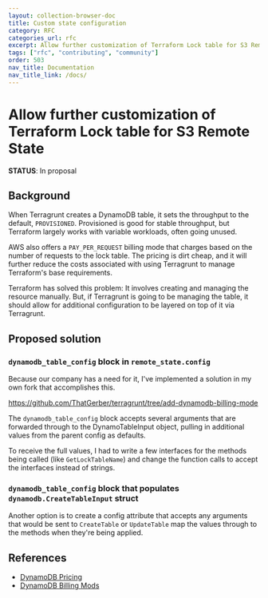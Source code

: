 ```yaml
---
layout: collection-browser-doc
title: Custom state configuration
category: RFC
categories_url: rfc
excerpt: Allow further customization of Terraform Lock table for S3 Remote State.
tags: ["rfc", "contributing", "community"]
order: 503
nav_title: Documentation
nav_title_link: /docs/
---
```


<!-- markdownlint-disable -->

# Allow further customization of Terraform Lock table for S3 Remote State

**STATUS**: In proposal

## Background

When Terragrunt creates a DynamoDB table, it sets the throughput to the default,
`PROVISIONED`. Provisioned is good for stable throughput, but Terraform largely
works with variable workloads, often going unused.

AWS also offers a `PAY_PER_REQUEST` billing mode that charges based on the
number of requests to the lock table. The pricing is dirt cheap, and it will
further reduce the costs associated with using Terragrunt to manage Terraform's
base requirements.

Terraform has solved this problem: It involves creating and managing the
resource manually. But, if Terragrunt is going to be managing the table, it
should allow for additional configuration to be layered on top of it via
Terragrunt.

## Proposed solution

### `dynamodb_table_config` block in `remote_state.config`

Because our company has a need for it, I've implemented a solution in my own
fork that accomplishes this.

https://github.com/ThatGerber/terragrunt/tree/add-dynamodb-billing-mode

The `dynamodb_table_config` block accepts several arguments that are forwarded
through to the DynamoTableInput object, pulling in additional values from the
parent config as defaults.

To receive the full values, I had to write a few interfaces for the methods
being called (like `GetLockTableName`) and change the function calls to accept
the interfaces instead of strings.

### `dynamodb_table_config` block that populates `dynamodb.CreateTableInput` struct

Another option is to create a config attribute that accepts any arguments that
would be sent to `CreateTable` or `UpdateTable` map the values through to the
methods when they're being applied.

## References

- [DynamoDB Pricing](https://aws.amazon.com/dynamodb/pricing/)
- [DynamoDB Billing Mods](https://docs.aws.amazon.com/amazondynamodb/latest/APIReference/API_BillingModeSummary.html)
